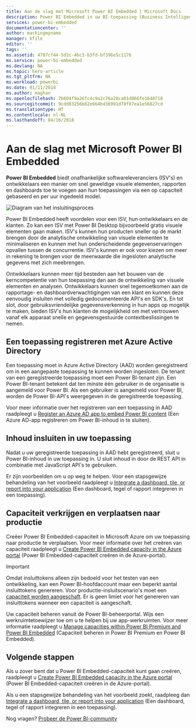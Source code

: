 ```yaml
---
title: Aan de slag met Microsoft Power BI Embedded | Microsoft Docs
description: Power BI Embedded in uw BI-toepassing (Business Intelligence)
services: power-bi-embedded
documentationcenter: ''
author: markingmyname
manager: kfile
editor: ''
tags: ''
ms.assetid: 4787cf44-5d1c-4bc3-b3fd-bf396e5c1176
ms.service: power-bi-embedded
ms.devlang: NA
ms.topic: hero-article
ms.tgt_pltfrm: NA
ms.workload: powerbi
ms.date: 01/11/2018
ms.author: maghan
ms.openlocfilehash: 7b604f9a26fc4c9a2c76a28ca01d066fe1640718
ms.sourcegitcommit: 9cdd83256b82e664bd36991d78f87ea1e56827cd
ms.translationtype: HT
ms.contentlocale: nl-NL
ms.lasthandoff: 04/16/2018
---
```

# <a name="get-started-with-microsoft-power-bi-embedded"></a>Aan de slag met Microsoft Power BI Embedded

**Power BI Embedded** biedt onafhankelijke softwareleveranciers (ISV's) en ontwikkelaars een manier om snel geweldige visuele elementen, rapporten en dashboards toe te voegen aan hun toepassingen via een op capaciteit gebaseerd en per uur ingedeeld model.

![Diagram van het insluitingsproces](media/get-started/introduction.png)

Power BI Embedded heeft voordelen voor een ISV, hun ontwikkelaars en de klanten. Zo kan een ISV met Power BI Desktop bijvoorbeeld gratis visuele elementen gaan maken. ISV's kunnen hun producten sneller op de markt brengen door de analytische ontwikkeling van visuele elementen te minimaliseren en kunnen met hun onderscheidende gegevenservaringen opvallen tussen de concurrentie. ISV's kunnen er ook voor kiezen om meer in rekening te brengen voor de meerwaarde die ingesloten analytische gegevens met zich meebrengen.

Ontwikkelaars kunnen meer tijd besteden aan het bouwen van de kerncompetentie van hun toepassing dan aan de ontwikkeling van visuele elementen en analysen. Ontwikkelaars kunnen snel tegemoetkomen aan de rapportage- en dashboardverwachtigingen van een klant en kunnen deze eenvoudig insluiten met volledig gedocumenteerde API's en SDK's. En tot slot, door gebruiksvriendelijke gegevensverkenning in hun apps op mogelijk te maken, bieden ISV's hun klanten de mogelijkheid om met vertrouwen vanaf elk apparaat snelle en gegevensgestuurde contextbeslissingen te nemen.

## <a name="register-an-application-within-azure-active-directory"></a>Een toepassing registreren met Azure Active Directory

Een toepassing moet in Azure Active Directory (AAD) worden geregistreerd om in een aangepaste toepassing te kunnen worden ingesloten. De tenant van een geregistreerde toepassing moet een Power BI-tenant zijn. Een Power BI-tenant betekent dat ten minste één gebruiker in de organisatie is aangemeld voor Power BI. Als een gebruiker is aangemeld voor Power BI, worden de Power BI-API's weergegeven in de geregistreerde toepassing.

Voor meer informatie over het registreren van een toepassing in AAD raadpleegt u [Register an Azure AD app to embed Power BI content](https://powerbi.microsoft.com/documentation/powerbi-developer-register-app/) (Een Azure AD-app registreren om Power BI-inhoud in te sluiten).

## <a name="embed-content-in-your-application"></a>Inhoud insluiten in uw toepassing

Nadat u uw geregistreerde toepassing in AAD hebt geregistreerd, sluit u Power BI-inhoud in uw toepassing in. U sluit inhoud in door de REST API in combinatie met JavaScript API's te gebruiken.

Er zijn voorbeelden om u op weg te helpen. Voor een stapsgewijze behandeling van het voorbeeld raadpleegt u [Integrate a dashboard, tile, or report into your application](https://powerbi.microsoft.com/documentation/powerbi-developer-embed-sample-app-owns-data/) (Een dashboard, tegel of rapport integreren in een toepassing).

## <a name="get-capacity-and-move-to-production"></a>Capaciteit verkrijgen en verplaatsen naar productie

Creëer Power BI Embedded-capaciteit in Microsoft Azure om uw toepassing naar productie te verplaatsen. Voor meer informatie over het creëren van capaciteit raadpleegt u [Create Power BI Embedded capacity in the Azure portal](create-capacity.md) (Power BI Embedded-capaciteit creëren in de Azure-portal).

> [!IMPORTANT]
> Omdat insluittokens alleen zijn bedoeld voor het testen van een ontwikkeling, kan een Power BI-hoofdaccount maar een beperkt aantal insluittokens genereren. Voor productie-insluitscenario's moet een [capaciteit worden aangeschaft](https://docs.microsoft.com/power-bi/developer/embedded-faq#technical). Er is geen limiet voor het genereren van insluittokens wanneer een capaciteit is aangeschaft.

Uw capaciteit beheren vanuit de Power BI-beheerportal. Wijs een werkruimtetoewijzer toe om u te helpen bij uw app-werkruimten. Voor meer informatie raadpleegt u [Manage capacities within Power BI Premium and Power BI Embedded](https://powerbi.microsoft.com/documentation/powerbi-admin-premium-manage/) (Capaciteit beheren in Power BI Premium en Power BI Embedded).

## <a name="next-steps"></a>Volgende stappen

Als u zover bent dat u Power BI Embedded-capaciteit kunt gaan creëren, raadpleegt u [Create Power BI Embedded capacity in the Azure portal](create-capacity.md) (Power BI Embedded-capaciteit creëren in de Azure-portal).

Als u een stapsgewijze behandeling van het voorbeeld zoekt, raadpleeg dan [Integrate a dashboard, tile, or report into your application](https://powerbi.microsoft.com/documentation/powerbi-developer-embed-sample-app-owns-data/) (Een dashboard, tegel of rapport integreren in een toepassing).

Nog vragen? [Probeer de Power BI-community](http://community.powerbi.com/)
